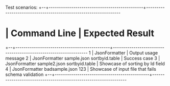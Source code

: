 Test scenarios:
+--+----------------------------------------------+-----------------------------------------------------------------
 # | Command Line                                 | Expected Result
+--+----------------------------------------------+-----------------------------------------------------------------
 1 | JsonFormatter                                | Output usage message
 2 | JsonFormatter sample.json sortbyid.table     | Success case
 3 | JsonFormatter sample2.json sortbyid.table    | Showcase of sorting by Id field
 4 | JsonFormatter badsample.json 123             | Showcase of input file that fails schema validation
+--+----------------------------------------------+-----------------------------------------------------------------
